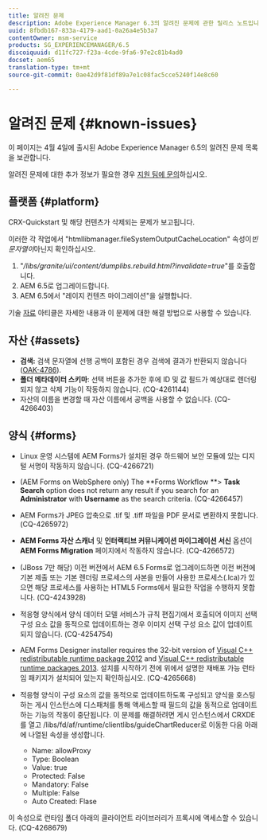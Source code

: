 ```yaml
---
title: 알려진 문제
description: Adobe Experience Manager 6.3의 알려진 문제에 관한 릴리스 노트입니다
uuid: 8fbdb167-833a-4179-aad1-0a26a4e5b3a7
contentOwner: msm-service
products: SG_EXPERIENCEMANAGER/6.5
discoiquuid: d11fc727-f23a-4cde-9fa6-97e2c81b4ad0
docset: aem65
translation-type: tm+mt
source-git-commit: 0ae42d9f81df89a7e1c08fac5cce5240f14e8c60

---
```



# 알려진 문제 {#known-issues}

이 페이지는 4월 4일에 출시된 Adobe Experience Manager 6.5의 알려진 문제 목록을 보관합니다.

알려진 문제에 대한 추가 정보가 필요한 경우 [지원 팀에 문의](https://helpx.adobe.com/support/experience-manager.html)하십시오.

## 플랫폼 {#platform}

CRX-Quickstart 및 해당 컨텐츠가 삭제되는 문제가 보고됩니다.

이러한 각 작업에서 &quot;htmllibmanager.fileSystemOutputCacheLocation&quot; 속성이&#x200B;*빈 문자열이*&#x200B;아닌지 확인하십시오.

1. &quot;*/libs/granite/ui/content/dumplibs.rebuild.html?invalidate=true*&quot;를 호출합니다.
2. AEM 6.5로 업그레이드합니다.
3. AEM 6.5에서 &quot;레이지 컨텐츠 마이그레이션&quot;을 실행합니다.

기술 [자료](https://helpx.adobe.com/experience-manager/kb/avoid-crx-quickstart-deletion-in-aem-6-5.html) 아티클은 자세한 내용과 이 문제에 대한 해결 방법으로 사용할 수 있습니다.

## 자산 {#assets}

* **검색:** 검색 문자열에 선행 공백이 포함된 경우 검색에 결과가 반환되지 않습니다([OAK-4786](https://issues.apache.org/jira/browse/OAK-4786)).
* **폴더 메타데이터 스키마**: 선택 버튼을 추가한 후에 ID 및 값 필드가 예상대로 렌더링되지 않고 삭제 기능이 작동하지 않습니다. (CQ-4261144)
* 자산의 이름을 변경할 때 자산 이름에서 공백을 사용할 수 없습니다. (CQ-4266403)

## 양식 {#forms}

* Linux 운영 시스템에 AEM Forms가 설치된 경우 하드웨어 보안 모듈에 있는 디지털 서명이 작동하지 않습니다. (CQ-4266721)
* (AEM Forms on WebSphere only) The **Forms Workflow **> **Task Search** option does not return any result if you search for an **Administrator** with **Username** as the search criteria. (CQ-4266457)

* AEM Forms가 JPEG 압축으로 .tif 및 .tiff 파일을 PDF 문서로 변환하지 못합니다. (CQ-4265972)
* **AEM Forms 자산 스캐너** 및 **인터랙티브 커뮤니케이션 마이그레이션 서신** 옵션이 **AEM Forms Migration** 페이지에서 작동하지 않습니다. (CQ-4266572)

* (JBoss 7만 해당) 이전 버전에서 AEM 6.5 Forms로 업그레이드하면 이전 버전에 기본 제출 또는 기본 렌더링 프로세스의 사본을 만들어 사용한 프로세스(.lca)가 있으면 해당 프로세스를 사용하는 HTML5 Forms에서 필요한 작업을 수행하지 못합니다. (CQ-4243928)
* 적응형 양식에서 양식 데이터 모델 서비스가 규칙 편집기에서 호출되어 이미지 선택 구성 요소 값을 동적으로 업데이트하는 경우 이미지 선택 구성 요소 값이 업데이트되지 않습니다. (CQ-4254754)
* AEM Forms Designer installer requires the 32-bit version of [Visual C++ redistributable runtime package 2012](https://support.microsoft.com/en-in/help/2977003/the-latest-supported-visual-c-downloads) and [Visual C++ redistributable runtime packages 2013](https://support.microsoft.com/en-in/help/3179560/update-for-visual-c-2013-and-visual-c-redistributable-package). 설치를 시작하기 전에 위에서 설명한 재배포 가능 런타임 패키지가 설치되어 있는지 확인하십시오. (CQ-4265668)

* 적응형 양식이 구성 요소의 값을 동적으로 업데이트하도록 구성되고 양식을 호스팅하는 게시 인스턴스에 디스패처를 통해 액세스할 때 필드의 값을 동적으로 업데이트하는 기능의 작동이 중단됩니다. 이 문제를 해결하려면 게시 인스턴스에서 CRXDE를 열고 /libs/fd/af/runtime/clientlibs/guideChartReducer로 이동한 다음 아래에 나열된 속성을 생성합니다.

   * Name: allowProxy
   * Type: Boolean
   * Value: true
   * Protected: False
   * Mandatory: False
   * Multiple: False
   * Auto Created: Flase

이 속성으로 런타임 폴더 아래의 클라이언트 라이브러리가 프록시에 액세스할 수 있습니다. (CQ-4268679)

